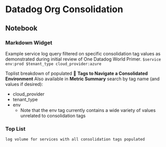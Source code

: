# Datadog Org Consolidation

## Notebook

### Markdown Widget

Example service log query filtered on specific consolidation tag values as demonstrated during initial review of One Datadog World Primer.
`$service env:prod $tenant_type cloud_provider:azure`

Toplist breakdown of populated 📜 **Tags to Navigate a Consolidated Environment**
Also available in **Metric Summary** search by tag name (and values if desired):

- cloud_provider
- tenant_type
- env
  - Note that the env tag currently contains a wide variety of values unrelated to consolidation tags

### Top List

`log volume for services with all consolidation tags populated`
